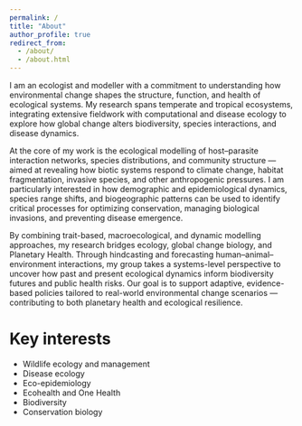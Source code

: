 ```yaml
---
permalink: /
title: "About"
author_profile: true
redirect_from: 
  - /about/
  - /about.html
---
```



I am an ecologist and modeller with a commitment to understanding how environmental change shapes the structure, function, and health of ecological systems. My research spans temperate and tropical ecosystems, integrating extensive fieldwork with computational and disease ecology to explore how global change alters biodiversity, species interactions, and disease dynamics.

At the core of my work is the ecological modelling of host–parasite interaction networks, species distributions, and community structure — aimed at revealing how biotic systems respond to climate change, habitat fragmentation, invasive species, and other anthropogenic pressures. I am particularly interested in how demographic and epidemiological dynamics, species range shifts, and biogeographic patterns can be used to identify critical processes for optimizing conservation, managing biological invasions, and preventing disease emergence.

By combining trait-based, macroecological, and dynamic modelling approaches, my research bridges ecology, global change biology, and Planetary Health. Through hindcasting and forecasting human–animal–environment interactions, my group takes a systems-level perspective to uncover how past and present ecological dynamics inform biodiversity futures and public health risks. Our goal is to support adaptive, evidence-based policies tailored to real-world environmental change scenarios — contributing to both planetary health and ecological resilience.



Key interests
======

* Wildlife ecology and management
* Disease ecology
* Eco-epidemiology
* Ecohealth and One Health
* Biodiversity
* Conservation biology

